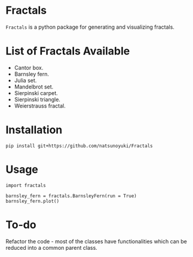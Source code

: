 # Fractals
`Fractals` is a python package for generating and visualizing fractals.

# List of Fractals Available
* Cantor box.
* Barnsley fern.
* Julia set.
* Mandelbrot set.
* Sierpinski carpet.
* Sierpinski triangle.
* Weierstrauss fractal.

# Installation
```
pip install git+https://github.com/natsunoyuki/Fractals
```

# Usage
```
import fractals

barnsley_fern = fractals.BarnsleyFern(run = True)
barnsley_fern.plot()
```

# To-do
Refactor the code - most of the classes have functionalities which can be reduced into a common parent class.

